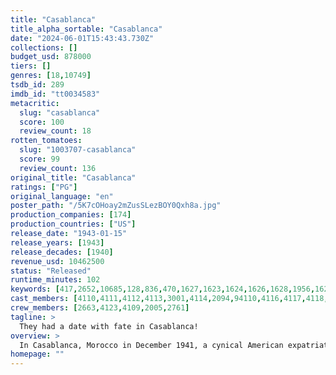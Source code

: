 ```yaml
---
title: "Casablanca"
title_alpha_sortable: "Casablanca"
date: "2024-06-01T15:43:43.730Z"
collections: []
budget_usd: 878000
tiers: []
genres: [18,10749]
tsdb_id: 289
imdb_id: "tt0034583"
metacritic:
  slug: "casablanca"
  score: 100
  review_count: 18
rotten_tomatoes:
  slug: "1003707-casablanca"
  score: 99
  review_count: 136
original_title: "Casablanca"
ratings: ["PG"]
original_language: "en"
poster_path: "/5K7cOHoay2mZusSLezBOY0Qxh8a.jpg"
production_companies: [174]
production_countries: ["US"]
release_date: "1943-01-15"
release_years: [1943]
release_decades: [1940]
revenue_usd: 10462500
status: "Released"
runtime_minutes: 102
keywords: [417,2652,10685,128,836,470,1627,1623,1624,1626,1628,1956,1629,9807,273967]
cast_members: [4110,4111,4112,4113,3001,4114,2094,94110,4116,4117,4118,4119,4120,2313,1331750,21877,10926,45164]
crew_members: [2663,4123,4109,2005,2761]
tagline: >
  They had a date with fate in Casablanca!
overview: >
  In Casablanca, Morocco in December 1941, a cynical American expatriate meets a former lover, with unforeseen complications.
homepage: ""
---
```

